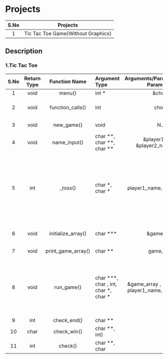 # Projects
|S.No|Projects|
|:--:|:------:|
|1|Tic Tac Toe Game(Without Graphics)|

## Description ##
### 1.Tic Tac Toe ###
|S.No|Return Type|Function Name|Argument Type|Arguments/Parameters(Actual Parameters)|Purpose|
|:--:|:---------:|:-----------:|:------------|:-------------------------------------:|-----|
| 1  |   void    |   menu()    |    int \*   |     &choice        |To Print Menu|
| 2  |   void    |function_calls()| int      |      choice        |To Handle Different Function Calls|
| 3  |   void    |  new_game() |    void     |       N.A.         |To Start A New Game|
| 4  |   void    |  name_input()|  char \*\*, char \*\*, char \*\* | &player1\_name, &player2\_name, &sym | To take input player names and symbol |
| 5  |   int     |  \_toss()   | char \*, char \* | player1_name, player2_name | This functions generates a random number based on which head/tails is determined and prints which player has won the toss |
| 6 |    void  | initialize_array() | char \*\*\* | &game_array  | This initialises the array with underscores(\_)|
| 7 |    void  | print_game_array() | char \*\*  | game_array   | This prints the game array |
| 8 |    void  |   run_game()      | char \*\*\*, char , int, char \*, char \* | &game_array , \*sym, chance, player1_name, player2_name|This function lets the player decide on which positon to play their next move on and inserts it into the game array|
| 9|     int   |   check_end()     |  char \*\* | | |
| 10|    char  |   check_win()     |  char \*\*, int) | | |
| 11|    int   |   check()         | char \*\*, char | | |
